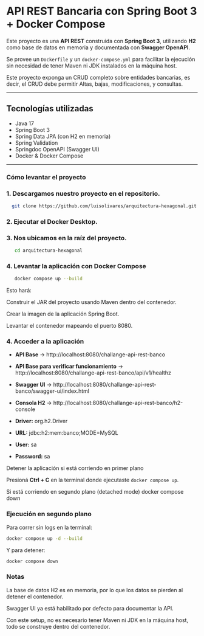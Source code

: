 # API REST Bancaria con Spring Boot 3 + Docker Compose

Este proyecto es una **API REST** construida con **Spring Boot 3**, utilizando **H2** como base de datos en memoria y documentada con **Swagger OpenAPI**.

Se provee un `Dockerfile` y un `docker-compose.yml` para facilitar la ejecución sin necesidad de tener Maven ni JDK instalados en la máquina host.

Este proyecto exponga un CRUD completo sobre entidades bancarias, es decir, el CRUD debe permitir Altas, bajas, modificaciones, y consultas.

---

## Tecnologías utilizadas
- Java 17
- Spring Boot 3
- Spring Data JPA (con H2 en memoria)
- Spring Validation
- Springdoc OpenAPI (Swagger UI)
- Docker & Docker Compose

---

### Cómo levantar el proyecto

### 1. Descargamos nuestro proyecto en el repositorio.

```sh
  git clone https://github.com/luisolivares/arquitectura-hexagonal.git
```

### 2. Ejecutar el Docker Desktop.


### 3. Nos ubicamos en la raíz del proyecto.

```sh
   cd arquitectura-hexagonal
```

### 4. Levantar la aplicación con Docker Compose
```sh
   docker compose up --build
```

Esto hará:

Construir el JAR del proyecto usando Maven dentro del contenedor.

Crear la imagen de la aplicación Spring Boot.

Levantar el contenedor mapeando el puerto 8080.

### 4. Acceder a la aplicación

- **API Base** → http://localhost:8080/challange-api-rest-banco

- **API Base para verificar funcionamiento** → http://localhost:8080/challange-api-rest-banco/api/v1/healthz

- **Swagger UI** → http://localhost:8080/challange-api-rest-banco/swagger-ui/index.html

- **Consola H2** → http://localhost:8080/challange-api-rest-banco/h2-console

- **Driver:** org.h2.Driver

- **URL:** jdbc:h2:mem:banco;MODE=MySQL

- **User:** sa

- **Password:** sa


Detener la aplicación si está corriendo en primer plano

Presioná **Ctrl + C** en la terminal donde ejecutaste `docker compose up`.

Si está corriendo en segundo plano (detached mode)
docker compose down

### Ejecución en segundo plano

Para correr sin logs en la terminal:

```sh
docker compose up -d --build
```

Y para detener:

```sh
docker compose down
```

### Notas

La base de datos H2 es en memoria, por lo que los datos se pierden al detener el contenedor.

Swagger UI ya está habilitado por defecto para documentar la API.

Con este setup, no es necesario tener Maven ni JDK en la máquina host, todo se construye dentro del contenedor.